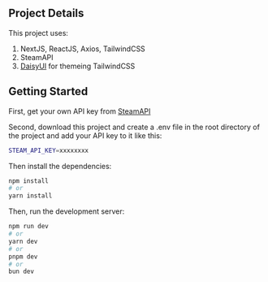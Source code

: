 ## Project Details

This project uses:

1. NextJS, ReactJS, Axios, TailwindCSS
2. SteamAPI
3. [DaisyUI](https://daisyui.com/) for themeing TailwindCSS

## Getting Started

First, get your own API key from [SteamAPI](https://developer.valvesoftware.com/wiki/Steam_Web_API)

Second, download this project and create a .env file in the root directory of the project and add your API key to it like this:

```bash
STEAM_API_KEY=xxxxxxxx
```

Then install the dependencies:

```bash
npm install
# or
yarn install
```

Then, run the development server:

```bash
npm run dev
# or
yarn dev
# or
pnpm dev
# or
bun dev
```
